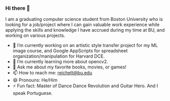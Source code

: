 ### Hi there 👋

<!--
**BenReichelt/BenReichelt** is a ✨ _special_ ✨ repository because its `README.md` (this file) appears on your GitHub profile.-->
I am a graduating computer science student from Boston University who is looking for a job/project where I can gain valuable work experience while applying the skills and knowledge I have accrued during my time at BU, and working on various projects.

- 🔭 I’m currently working on an artistic style transfer project for my ML image course, and Google AppScripts for spreadsheet organization/manipulation for Harvard DCE.
- 🌱 I’m currently learning more about opencv2.
- 💬 Ask me about my favorite books, movies, or games!
- 📫 How to reach me: reichelt@bu.edu
- 😄 Pronouns: He/Him
- ⚡ Fun fact: Master of Dance Dance Revolution and Guitar Hero. And I speak Portuguese.

